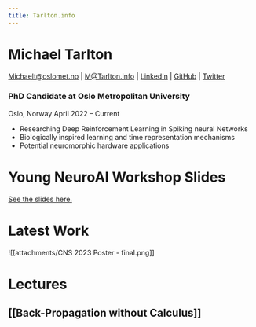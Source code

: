 ```yaml
---
title: Tarlton.info
---
```

# Michael Tarlton

Michaelt@oslomet.no | 
M@Tarlton.info | 
[LinkedIn](https://www.linkedin.com/in/m-tarlton/) | 
[GitHub](https://github.com/MichaTarlton) | 
[Twitter](https://twitter.com/michaeta)
### PhD Candidate at Oslo Metropolitan University
Oslo, Norway
April 2022 – Current
- Researching Deep Reinforcement Learning in Spiking neural Networks  
- Biologically inspired learning and time representation mechanisms
- Potential neuromorphic hardware applications

# Young NeuroAI Workshop Slides
[See the slides here.](slides)
# Latest Work
![[attachments/CNS 2023 Poster - final.png]]

# Lectures
## [[Back-Propagation without Calculus]]
